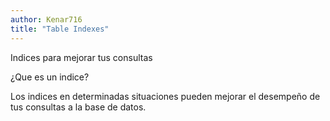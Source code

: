 ```yaml
---
author: Kenar716
title: "Table Indexes"
---
```

Indices para mejorar tus consultas

¿Que es un indice?

Los indices en determinadas situaciones pueden mejorar el desempeño de tus consultas a la base de datos.

